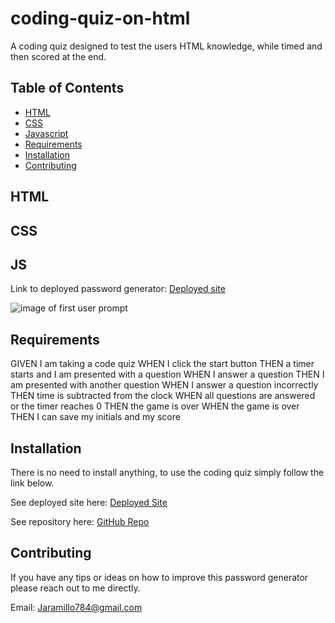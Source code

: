 # coding-quiz-on-html
A coding quiz designed to test the users HTML knowledge, while timed and then scored at the end.

## Table of Contents

* [HTML](#HTML)
* [CSS](#CSS)
* [Javascript](#JS)
* [Requirements](#Requirements)
* [Installation](#Installation)
* [Contributing](#Contributing)

## HTML


## CSS



## JS 

Link to deployed password generator: [Deployed site]()

![image of first user prompt]()

## Requirements
GIVEN I am taking a code quiz
WHEN I click the start button
THEN a timer starts and I am presented with a question
WHEN I answer a question
THEN I am presented with another question
WHEN I answer a question incorrectly
THEN time is subtracted from the clock
WHEN all questions are answered or the timer reaches 0
THEN the game is over
WHEN the game is over
THEN I can save my initials and my score

## Installation

There is no need to install anything, to use the coding quiz simply follow the link below. 

See deployed site here: [Deployed Site]()


See repository here: [GitHub Repo](https://github.com/JD-Jaramillo/coding-quiz-on-html)

## Contributing

If you have any tips or ideas on how to improve this password generator please reach out to me directly. 

Email: Jaramillo784@gmail.com
